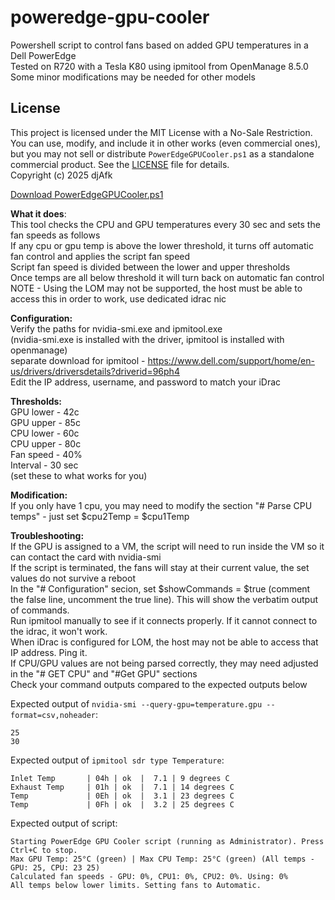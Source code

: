 # poweredge-gpu-cooler
Powershell script to control fans based on added GPU temperatures in a Dell PowerEdge  
Tested on R720 with a Tesla K80 using ipmitool from OpenManage 8.5.0  
Some minor modifications may be needed for other models  

## License
This project is licensed under the MIT License with a No-Sale Restriction. You can use, modify, and include it in other works (even commercial ones), but you may not sell or distribute `PowerEdgeGPUCooler.ps1` as a standalone commercial product. See the [LICENSE](LICENSE) file for details.  
Copyright (c) 2025 djAfk

[Download PowerEdgeGPUCooler.ps1](PowerEdgeGPUCooler.ps1)

**What it does**:  
This tool checks the CPU and GPU temperatures every 30 sec and sets the fan speeds as follows  
If any cpu or gpu temp is above the lower threshold, it turns off automatic fan control and applies the script fan speed  
Script fan speed is divided between the lower and upper thresholds  
Once temps are all below threshold it will turn back on automatic fan control  
NOTE - Using the LOM may not be supported, the host must be able to access this in order to work, use dedicated idrac nic  

**Configuration:**  
Verify the paths for nvidia-smi.exe and ipmitool.exe  
(nvidia-smi.exe is installed with the driver, ipmitool is installed with openmanage)  
separate download for ipmitool - https://www.dell.com/support/home/en-us/drivers/driversdetails?driverid=96ph4  
Edit the IP address, username, and password to match your iDrac  

**Thresholds:**  
GPU lower - 42c  
GPU upper - 85c  
CPU lower - 60c  
CPU upper - 80c  
Fan speed - 40%  
Interval - 30 sec  
(set these to what works for you)  

**Modification:**  
If you only have 1 cpu, you may need to modify the section "# Parse CPU temps" - just set $cpu2Temp = $cpu1Temp  

**Troubleshooting:**  
If the GPU is assigned to a VM, the script will need to run inside the VM so it can contact the card with nvidia-smi  
If the script is terminated, the fans will stay at their current value, the set values do not survive a reboot  
In the "# Configuration" secion, set $showCommands = $true (comment the false line, uncomment the true line).  This will show the verbatim output of commands.  
Run ipmitool manually to see if it connects properly.  If it cannot connect to the idrac, it won't work.  
When iDrac is configured for LOM, the host may not be able to access that IP address.  Ping it.  
If CPU/GPU values are not being parsed correctly, they may need adjusted in the "# GET CPU" and "#Get GPU" sections  
Check your command outputs compared to the expected outputs below  

Expected output of `nvidia-smi --query-gpu=temperature.gpu --format=csv,noheader`:
```
25
30
```

Expected output of `ipmitool sdr type Temperature`:
```
Inlet Temp       | 04h | ok  |  7.1 | 9 degrees C
Exhaust Temp     | 01h | ok  |  7.1 | 14 degrees C
Temp             | 0Eh | ok  |  3.1 | 23 degrees C
Temp             | 0Fh | ok  |  3.2 | 25 degrees C
```

Expected output of script:
```
Starting PowerEdge GPU Cooler script (running as Administrator). Press Ctrl+C to stop.
Max GPU Temp: 25°C (green) | Max CPU Temp: 25°C (green) (All temps - GPU: 25, CPU: 23 25)
Calculated fan speeds - GPU: 0%, CPU1: 0%, CPU2: 0%. Using: 0%
All temps below lower limits. Setting fans to Automatic.
```
